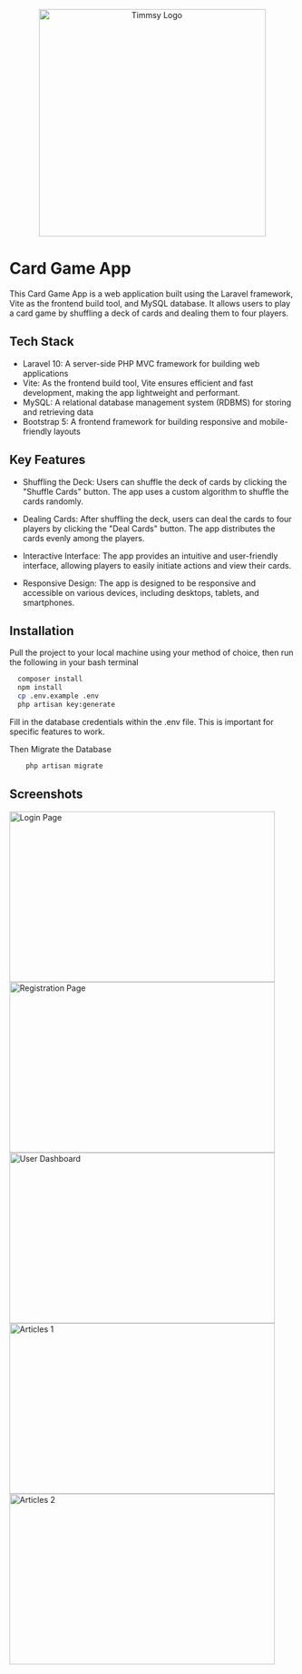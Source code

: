 <p align="center"><img src="https://i.imgur.com/taSLpYM.png" width="400" alt="Timmsy Logo"></a></p>

# Card Game App

This Card Game App is a web application built using the Laravel framework, Vite as the frontend build tool, and MySQL database. It allows users to play a card game by shuffling a deck of cards and dealing them to four players.

## Tech Stack

- Laravel 10: A server-side PHP MVC framework for building web applications
- Vite: As the frontend build tool, Vite ensures efficient and fast development, making the app lightweight and performant.
- MySQL: A relational database management system (RDBMS) for storing and retrieving data
- Bootstrap 5: A frontend framework for building responsive and mobile-friendly layouts

## Key Features

- Shuffling the Deck: Users can shuffle the deck of cards by clicking the "Shuffle Cards" button. The app uses a custom algorithm to shuffle the cards randomly.

- Dealing Cards: After shuffling the deck, users can deal the cards to four players by clicking the "Deal Cards" button. The app distributes the cards evenly among the players.

- Interactive Interface: The app provides an intuitive and user-friendly interface, allowing players to easily initiate actions and view their cards.

- Responsive Design: The app is designed to be responsive and accessible on various devices, including desktops, tablets, and smartphones.

## Installation

Pull the project to your local machine using your method of choice, then run the following in your bash terminal

```bash
  composer install
  npm install
  cp .env.example .env
  php artisan key:generate
```

Fill in the database credentials within the .env file. This is important for specific features to work.

Then Migrate the Database

```bash
    php artisan migrate
```
    
## Screenshots

<img src="https://i.imgur.com/ZUENNu8.png" alt="Login Page" width="468" height="300">
<img src="https://i.imgur.com/X7oox5E.png" alt="Registration Page" width="468" height="300">
<img src="https://i.imgur.com/VnRYjyI.png" alt="User Dashboard" width="468" height="300">
<img src="https://i.imgur.com/RCIaTZ8.png" alt="Articles 1" width="468" height="300">
<img src="https://i.imgur.com/8FARTo3.png" alt="Articles 2" width="468" height="300">
